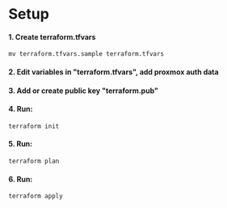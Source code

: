 # Setup

#### 1. Create terraform.tfvars
```
mv terraform.tfvars.sample terraform.tfvars
```

#### 2. Edit variables in "terraform.tfvars", add proxmox auth data

#### 3. Add or create public key "terraform.pub"

#### 4. Run:
```
terraform init
```

#### 5. Run:
```
terraform plan
```

#### 6. Run:
```
terraform apply
```

